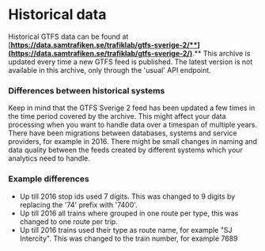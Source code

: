 # Historical data

Historical GTFS data can be found at  [**https://data.samtrafiken.se/trafiklab/gtfs-sverige-2/**](https://data.samtrafiken.se/trafiklab/gtfs-sverige-2/)**.** This archive is updated every time a new GTFS feed is published. The latest version is not available in this archive, only through the 'usual' API endpoint.

### Differences between historical systems

Keep in mind that the GTFS Sverige 2 feed has been updated a few times in the time period covered by the archive. This might affect your data processing when you want to handle data over a timespan of multiple years. There have been migrations between databases, systems and service providers, for example in 2016. There might be small changes in naming and data quality between the feeds created by different systems which your analytics need to handle.

### Example differences

* Up till 2016 stop ids used 7 digits. This was changed to 9 digits by replacing the '74' prefix with '7400'.
* Up till 2016 all trains where grouped in one route per type, this was changed to one route per trip.
* Up till 2016 trains used their type as route name, for example "SJ Intercity". This was changed to the train number, for example 7689



